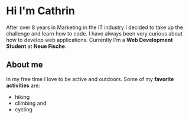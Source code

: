 # Hi I'm Cathrin 

After over 8 years in Marketing in the IT industry I decided to take up the challenge and learn how to code. I have always been very curious about how to develop web applications. Currently I'm a **Web Development Student** at **Neue Fische**.

## About me
In my free time I love to be active and outdoors. 
Some of my **favorite activities** are: 
- hiking 
- climbing and
- cycling 





